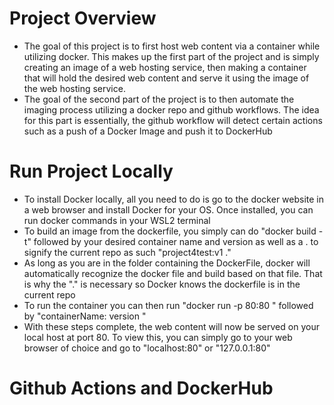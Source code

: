 # Project Overview
-  The goal of this project is to first host web content via a container while utilizing docker. This makes up the first part of the project and is simply creating an image of a web hosting service, then making a container that will hold the desired web content and serve it using the image of the web hosting service.
- The goal of the second part of the project is to then automate the imaging process utilizing a docker repo and github workflows. The idea for this part is essentially, the github workflow will detect certain actions such as a push of a Docker Image and push it to DockerHub

# Run Project Locally
- To install Docker locally, all you need to do is go to the docker website in a web browser and install Docker for your OS. Once installed, you can run docker commands in your WSL2 terminal
- To build an image from the dockerfile, you simply can do "docker build -t"  followed by your desired container name and version as well as a . to signify the current repo as such "project4test:v1 ."
- As long as you are in the folder containing the DockerFile, docker will automatically recognize the docker file and build based on that file. That is why the "." is necessary so Docker knows the dockerfile is in the current repo
- To run the container you can then run "docker run -p 80:80 " followed by "containerName: version "
- With these steps complete, the web content will now be served on your local host at port 80. To view this, you can simply go to your web browser of choice and go to "localhost:80" or "127.0.0.1:80"
 

# Github Actions and DockerHub
